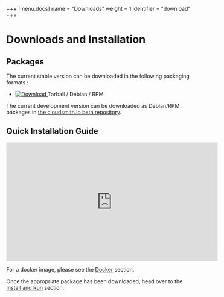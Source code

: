 +++
[menu.docs]
name = "Downloads"
weight = 1
identifier = "download"
+++


# Downloads and Installation

## Packages

The current stable version can be downloaded in the following packaging formats : 

* [ ![Download](https://img.shields.io/github/v/release/thelastpickle/cassandra-reaper?label=Download) ](https://github.com/thelastpickle/cassandra-reaper/releases/latest) Tarball / Debian / RPM


The current development version can be downloaded as Debian/RPM packages in [the cloudsmith.io beta repository](https://cloudsmith.io/~thelastpickle/repos/reaper-beta/packages/).


## Quick Installation Guide

<iframe width="560" height="315" src="https://www.youtube.com/embed/0dub29BgwPI" frameborder="0" gesture="media" allowfullscreen></iframe>

 
For a docker image, please see the [Docker](docker) section.

Once the appropriate package has been downloaded, head over to the [Install and Run](install) section.
